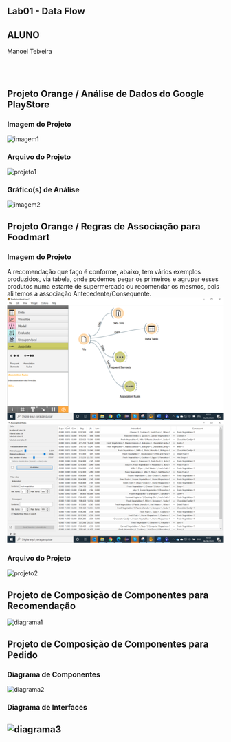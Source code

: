 ## Lab01 - Data Flow
## ALUNO
   Manoel Teixeira


<br><br>

## Projeto Orange / Análise de Dados do Google PlayStore
### Imagem do Projeto

  ![imagem1](orange/imagem1.PNG)
<br> 
### Arquivo do Projeto
   ![projeto1](orange/projeto1.ows)
<br>
### Gráfico(s) de Análise
  ![imagem2](imagens/imagem2.PNG)
<br>
## Projeto Orange / Regras de Associação para Foodmart
### Imagem do Projeto
A recomendação que faço é conforme, abaixo, tem vários exemplos produzidos, via tabela, onde podemos pegar os primeiros e agrupar esses produtos numa estante de supermercado ou recomendar os mesmos, pois ali temos a associação Antecedente/Consequente.
  ![Primeira imagem](imagens/Tarefa01Fig01.png)
  ![Segunda imagem](imagens/Tarefa01Fig02.png)
<br>
### Arquivo do Projeto
  ![projeto2](orange/projeto2.PNG)
<br>
## Projeto de Composição de Componentes para Recomendação
  ![diagrama1](imagens/diagrama1.PNG)
<br>  
## Projeto de Composição de Componentes para Pedido
### Diagrama de Componentes
  ![diagrama2](imagens/diagrama2.PNG)
<br>
### Diagrama de Interfaces
  ![diagrama3](imagens/diagrama3.PNG)
  --------------------------------------------------------------------- 
